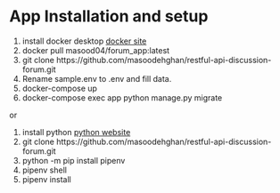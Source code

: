 
<div> 
<h1>App Installation and setup</h1>
<ol> 
<li> install docker desktop <a href="https://docs.docker.com/get-docker/"> docker site </a> </li>
<li> docker pull masood04/forum_app:latest </li>
<li> git clone https://github.com/masoodehghan/restful-api-discussion-forum.git </li>
<li> Rename sample.env to .env and fill data. </li>
<li> docker-compose up </li>
<li> docker-compose exec app python manage.py migrate </li>
</ol>
or
<ol>
<li> install python <a href="https://www.python.org/downloads/"> python website </a> </li>
<li> git clone https://github.com/masoodehghan/restful-api-discussion-forum.git </li>
<li> python -m pip install pipenv </li>
<li> pipenv shell </li>
<li> pipenv install </li>
</ol> 
</div>
